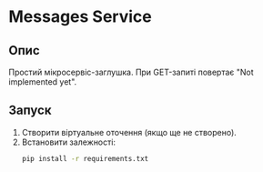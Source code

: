 # Messages Service

## Опис
Простий мікросервіс-заглушка. При GET-запиті повертає "Not implemented yet".

## Запуск
1. Створити віртуальне оточення (якщо ще не створено).
2. Встановити залежності:
   ```bash
   pip install -r requirements.txt
